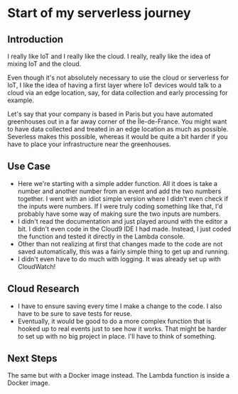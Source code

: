 <!-- This template removes the micro tutorial for a quicker post and removes images for a full template check out the 000-DAY-ARTICLE-LONG-TEMPLATE.MD-->

# Start of my serverless journey

## Introduction

I really like IoT and I really like the cloud. I really, really like the idea of mixing IoT and the cloud.

Even though it's not absolutely necessary to use the cloud or serverless for IoT, I like the idea of having a first layer where IoT devices would talk to a cloud via an edge location, say, for data collection and early processing for example.

Let's say that your company is based in Paris but you have automated greenhouses out in a far away corner of the Île-de-France. You might want to have data collected and treated in an edge location as much as possible. Severless makes this possible, whereas it would be quite a bit harder if you have to place your infrastructure near the greenhouses.

## Use Case

- Here we're starting with a simple adder function. All it does is take a number and another number from an event and add the two numbers together. I went with an idiot simple version where I didn't even check if the inputs were numbers. If I were truly coding something like that, I'd probably have some way of making sure the two inputs are numbers.
- I didn't read the documentation and just played around with the editor a bit. I didn't even code in the Cloud9 IDE I had made. Instead, I just coded the function and tested it directly in the Lambda console.
- Other than not realizing at first that changes made to the code are not saved automatically, this was a fairly simple thing to get up and running.
- I didn't even have to do much with logging. It was already set up with CloudWatch!

## Cloud Research

- I have to ensure saving every time I make a change to the code. I also have to be sure to save tests for reuse.
- Eventually, it would be good to do a more complex function that is hooked up to real events just to see how it works. That might be harder to set up with no big project in place. I'll have to think of something.

## Next Steps

The same but with a Docker image instead. The Lambda function is inside a Docker image.

